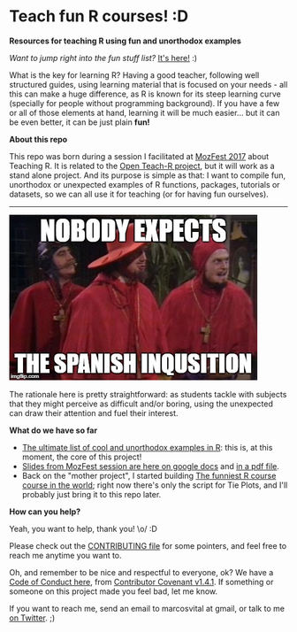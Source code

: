 # Teach fun R courses! :D
**Resources for teaching R using fun and unorthodox examples**

*Want to jump right into the fun stuff list?* [It's here!](https://github.com/marcosvital/teach-r-fun/blob/master/The%20ultimate%20list%20of%20cool%20and%20unorthodox%20examples%20in%20R.md) :)

What is the key for learning R? Having a good teacher, following well structured guides, using learning material that is focused on your needs - all this can make a huge difference, as R is known for its steep learning curve (specially for people without programming background). If you have a few or all of those elements at hand, learning it will be much easier... but it can be even better, it can be just plain **fun!**

**About this repo**

This repo was born during a session I facilitated at [MozFest 2017](mozillafestival.org) about Teaching R. It is related to the [Open Teach-R project](https://github.com/marcosvital/teach-R-project), but it will work as a stand alone project. And its purpose is simple as that: I want to compile fun, unorthodox or unexpected examples of R functions, packages, tutorials or datasets, so we can all use it for teaching (or for having fun ourselves).

*** 
 
![](https://github.com/marcosvital/teach-r-fun/blob/master/images/spanish-inquisition.jpg)

The rationale here is pretty straightforward: as students tackle with subjects that they might perceive as difficult and/or boring, using the unexpected can draw their attention and fuel their interest.


**What do we have so far**

- [The ultimate list of cool and unorthodox examples in R](https://github.com/marcosvital/teach-r-fun/blob/master/The%20ultimate%20list%20of%20cool%20and%20unorthodox%20examples%20in%20R.md): this is, at this moment, the core of this project!
- [Slides from MozFest session are here on google docs](https://docs.google.com/presentation/d/1fEAvFY4vGtWdQDXU4akZLodbnHZdbz0uCYhLioE3ryE/edit?usp=sharing) and [in a pdf file](https://github.com/marcosvital/teach-r-fun/blob/master/docs/Teach-R-project-mozfest-2017.pdf).
- Back on the "mother project", I started building [The funniest R course course in the world](https://github.com/marcosvital/teach-R-project/tree/master/courses/en/Funniest%20R%20course); right now there's only the script for Tie Plots, and I'll probably just bring it to this repo later.

**How can you help?**

Yeah, you want to help, thank you! \o/ :D

Please check out the [CONTRIBUTING file](https://github.com/marcosvital/teach-r-fun/blob/master/CONTRIBUTING.md) for some pointers, and feel free to reach me anytime you want to.

Oh, and remember to be nice and respectful to everyone, ok? We have a [Code of Conduct here](https://github.com/marcosvital/teach-r-fun/blob/master/Code%20of%20Conduct.md), from [Contributor Covenant v1.4.1](https://www.contributor-covenant.org/). If something or someone on this project made you feel bad, let me know.

If you want to reach me, send an email to marcosvital at gmail, or talk to me [on Twitter](https://twitter.com/marcosvcvital). ;) 